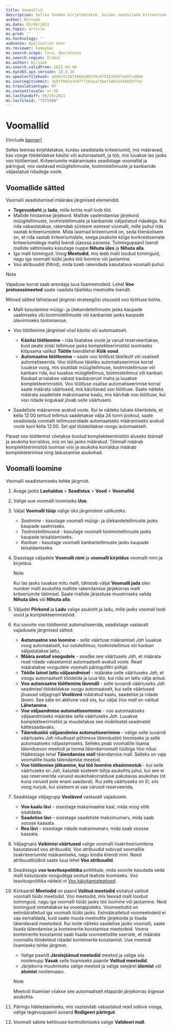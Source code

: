 ```yaml
---
title: Voomallid
description: Selles teemas kirjeldatakse, kuidas seadistada kriteeriumid, mis määravad, kas vooge töödeldakse käsitsi või automaatselt, ja töö, mis luuakse lao jaoks voo töötlemisel.
author: Mirzaab
ms.date: 03/08/2021
ms.topic: article
ms.prod: ''
ms.technology: ''
audience: Application User
ms.reviewer: kamaybac
ms.search.scope: Core, Operations
ms.search.region: Global
ms.author: mirzaab
ms.search.validFrom: 2021-03-08
ms.dyn365.ops.version: 10.0.18
ms.openlocfilehash: a606f413bf3660a89270c0751b2656fab07cd80d
ms.sourcegitcommit: 3b87f042a7e97f72b5aa73bef186c5426b937fec
ms.translationtype: MT
ms.contentlocale: et-EE
ms.lasthandoff: 09/29/2021
ms.locfileid: "7575988"
---
```

# <a name="wave-templates"></a>Voomallid

[!include [banner](../includes/banner.md)]

Selles teemas kirjeldatakse, kuidas seadistada kriteeriumid, mis määravad, kas vooge töödeldakse käsitsi või automaatselt, ja töö, mis luuakse lao jaoks voo töötlemisel. Kriteeriumite määramiseks seadistage voomallid ja päringud, mis vastavad müügitellimuste, tootmistellimuste ja kanbanide väljastatud ridadega voole.

## <a name="settings-for-wave-templates"></a>Voomallide sätted

Voomalli seadistamisel määrake järgmised elemendid.

- **Tegevuskoht** ja **ladu**, mille kohta mall loob töö.
- Mallide hindamise järjekord. Mallide vastendamise järjekord müügitellimuste, tootmistellimuste ja kanbanide väljastatud ridadega. Kui rida vabastatakse, rakendab süsteem esimest voomalli, mille puhul rida vastab kriteeriumidele. Mida laiemad kriteeriumid on, seda tõenäolisem on, et rida vastab kriteeriumidele, seega peaksite kõige konkreetsemate kriteeriumidega mallid loendi ülaossa panema. Toimingupaanil loendi mallide sättimiseks kasutage nuppe **Nihuta üles** ja **Nihuta alla**.
- Iga malli toimingud. Voog **Meetodid**, mis teeb malli loodud toiminguid, nagu iga voomalli tüübi jaoks töö loomine või jaotamine.
- Voo atribuudid (filtrid), mida tuleb rakendada kasutatava voomalli puhul.

> [!NOTE]
> Vajaduse korral saab arendaja luua lisameetodeid. Lehel **Voo protsessimeetod** saate vaadata täielikku meetodite loendit.

Mõned sätted tähistavad järgmisi strateegilisi otsuseid voo töötluse kohta.

- Malli kasutamine müügi- ja ülekandetellimuste jaoks kaupade saatmiseks või tootmistellimuste või kanbanide jaoks kaupade üleviimiseks tootmisesse.
- Voo töötlemine järgmisel viisil käsitsi või automaatselt.

  - **Käsitsi töötlemine** – rida lisatakse voole ja varud reserveeritakse, kuid peate siiski tellimuse jaoks komplekteerimistöö loomiseks klõpsama valikut **Töötle** loendilehel **Kõik vood**.
  - **Automaatne töötlemine** – saate voo töötlust täielikult või osaliselt automatiseerida. Voo töötluse täieliku automatiseerimise korral luuakse voog, mis sisaldab müügitellimuse, tootmistellimuse või kanbani rida, kui luuakse müügitellimus, tootmistellimus või kanban. Kaubad arvatakse vabast kaubavarust maha ja luuakse komplekteerimistöö. Voo töötluse osalise automatiseerimise korral saate määrata väärtused, mis käivitavad voo töötluse. Saate näiteks määrata saadetiste maksimaalse kaalu, mis käivitab voo töötluse, kui voo ridade kogukaal jõuab selle väärtuseni.

- Saadetiste määramine avatud voole. Kui te näiteks lubate klientidele, et kella 12:00 tehtud tellimus saadetakse välja 24 tunni jooksul, saate seadistada voomalli tellimuseridade automaatseks määramiseks avatud voole kuni kella 12:00. Sel ajal töödeldakse voogu automaatselt.

Pärast voo töötlemist võetakse loodud komplekteerimistöö aluseks töömall ja asukoha korraldus, mis on lao jaoks määratud. Töömall määrab komplekteerimistöö loomise viisi ja asukoha korraldus määrab komplekteerimise ning ladustamise asukohad.

## <a name="create-a-wave-template"></a>Voomalli loomine

Voomalli seadistamiseks tehke järgmist.

1. Avage jaotis **Laohaldus** \> **Seadistus** \> **Vood** \> **Voomallid**.
1. Valige uue voomalli loomiseks **Uus**.
1. Väljal **Voomalli tüüp** valige üks järgmistest valikuteks.

    - *Saatmine* - kasutage voomalli müügi- ja ülekandetellimuste jaoks kaupade saatmiseks.
    - *Tootmistellimused* - kasutage voomalli tootmistellimuste jaoks kaupade teisaldamiseks.
    - *Kanban* - kasutage voomalli kanbantellimuste jaoks kaupade teisaldamiseks.

1. Sisestage väljadele **Voomalli nimi** ja **voomalli kirjeldus** voomalli nimi ja kirjeldus.

    > [!NOTE]
    > Kui lao jaoks luuakse mitu malli, tähistab väljal **Voomalli jada** olev number malli asukohta mallide rakendamise järjekorras malli kriteeriumite täitmisel. Saate mallide järjestuse muutmiseks valida **Nihuta üles** või **Nihuta alla**.

1. Väljadel **Piirkond** ja **Ladu** valige asukoht ja ladu, mille jaoks voomall loob vood ja komplekteerimistööd.
1. Kui soovite voo töötlemist automatiseerida, seadistage vastavalt vajadusele järgmised sätted.

    - **Automaatne voo loomine** - selle väärtuse määramisel *Jah* luuakse voog automaatselt, kui ostutellimus, tootmistellimus või kanban väljastatakse lattu.
    - **Määra avatud voogudele** - seadke see väärtusele *Jah*, et määrata read ridade vabastamist automaatselt avatud voole. Read määratakse voogudele voomalli päringufiltri põhjal.
    - **Töötle lainet lattu väljaandmisel** - määrake selle väärtuseks *Jah*, et voogu automaatselt töödelda ja luua töö, kui rida on lattu välja antud.
    - **Voo automaatne töötlemine lävendil** - selle suvandi väärtuseks *Jah* seadmisel töödeldakse voogu automaatselt, kui selle väärtused jõuavad väljagrupil **Vooläved** määratud kaalu, saadetise ja ridade läveni. See säte on aktiivne vaid siis, kui väljal *Voo mall* on valitud **Lähetamine**.
    - **Voo väljaandmise automatiseerimine** - voo automaatseks väljaandmiseks määrake selle väärtuseks *Jah*. Luuakse komplekteerimistöö ja muudetakse see mobiilsetel seadmetel kättesaadavaks.
    - **Täiendustöö väljaandmise automatiseerimine** - valige selle suvandi väärtuseks *Jah* nõudlusel põhineva täiendustöö loomiseks ja selle automaatseks väljastamiseks. Selleks peab voomallile lisama täiendusvoo meetodi ja looma täiendamismalli tüübiga *Voo nõue*. Häälestage lehel **Täiendamise mall** täiendamise mall. Selleks on vaja voomallile lisada täiendamise meetod.
    - **Voo töötlemise jätkamine, kui töö loomine ebaõnnestub** - kui selle väärtuseks on *Jah*, kasutab süsteem tühja asukohta juhul, kui see ei saa reserveerida varusid asukohakorralduse pakutavas asukohas (nt kuna varusid pole enam saadaval). Kui selle väärtuseks on *Ei*, siis voog nurjub, kui süsteem ei saa varusid reserveerida.

1. Seadistage väljagrupp **Vooläved** vastavalt vajadusele.
    - **Voo kaalu lävi** – sisestage maksimaalne kaal, mida voog võib sisaldada.
    - **Saadetise lävi** – sisestage saadetiste maksimumarv, mida saab voosse kaasata.
    - **Rea lävi** – sisestage ridade maksimumarv, mida saab voosse kaasata.

1. Väljagrupis **Vaikimisi väärtused** valige voomalli lisakriteeriumitena kasutatavad voo atribuudid. Voo atribuudid sobivad voomallile lisakriteeriumite määramiseks, nagu kindla kliendi nimi. Need atribuuditüübid saate luua lehel **Voo atribuudid**. 

1. Seadistage **voo teavituspoliitika** poliitikale, mida soovite kasutada seda malli kasutavate voogudega seotud teatiste loomiseks. Voo teavituspoliitika näiteid vt [Voo käivitamisteatised](wave-execution-notifications.md).

1. Kiirkaardil **Meetodid** on paanil **Valitud meetodid** esitatud valitud voomalli tüübi meetodid. Voo meetodid, mis teevad malli loodud toiminguid, nagu iga voomalli tüübi jaoks töö loomine või jaotamine. Neid toiminguid nimetatakse ka vooetappideks. Voomeetodid on eelmääratletud iga voomalli tüübi jaoks. Eelmääratletud voomeetodeid ei saa eemaldada, kuid saate muuta meetodite järjekorda ja lisada täiendavaid meetodeid. Kui loote näiteks saadetise jaoks voomalli, saate lisada täiendamise ja konteinerite koostamise meetodeid. Voona konteinerite koostamist saab lisada voomeetodite seeriale, et määrata voomallis töödeldud ridadel konteinerite koostamist. Uue meetodi lisamiseks tehke järgmist.

    - Valige paanilt **Järelejäänud meetodid** meetod ja valige siis noolenupp **Vasak** selle lisamiseks paanile **Valitud meetodid**.
    - Järjekorra muutmiseks valige meetod ja valige seejärel **ülemist** või **alumist** noolenuppu.

    > [!NOTE]
    > Meetodi lisamisel viiakse see automaatselt etappide järjekorras õigesse asukohta.

1. Päringu häälestamiseks, mis vastendab vabastatud read sobiva vooga, valige tegevuspaanil suvand **Redigeeri päringut**.
1. Voomalli sätete kehtivuse kontrollimiseks valige **Valideeri mall**.
